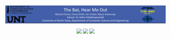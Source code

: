 <p align="center">
  <img src="https://raw.githubusercontent.com/TheBatUNT/thebat/master/images/theBatPosterTop.jpg">
</p>

<p align="center">
  <img src="https://raw.githubusercontent.com/TheBatUNT/thebat/master/images/theBatPosterLeft.jpg">
  <img src="https://raw.githubusercontent.com/TheBatUNT/thebat/master/images/theBatPosterMiddle.jpg">
  <img src="https://raw.githubusercontent.com/TheBatUNT/thebat/master/images/theBatPosterRigth.jpg">
</p>

